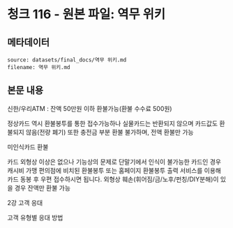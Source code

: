 # 청크 116 - 원본 파일: 역무 위키

## 메타데이터

```
source: datasets/final_docs/역무 위키.md
filename: 역무 위키.md
```

## 본문 내용

신한/우리ATM : 잔액 50만원 이하 환불가능(환불 수수료 500원)

정상카드 역시 환불봉투를 통한 접수가능하나 실물카드는 반환되지 않으며 카드값도 환불되지 않음(전량 폐기) 또한 충전금 부분 환불 불가하며, 전액 환불만 가능

미인식카드 환불

카드 외형상 이상은 없으나 기능상의 문제로 단말기에서 인식이 불가능한 카드인 경우 캐시비 가맹 편의점에 비치된 환불봉투 또는 홈페이지 환불봉투 출력 서비스를 이용해 카드 동봉 후 우편 접수하시면 됩니다. 외형상 훼손(휘어짐/금/노후/펀칭/DIY분해)이 있을 경우 잔액만 환불 가능

2강 고객 응대

고객 유형별 응대 방법